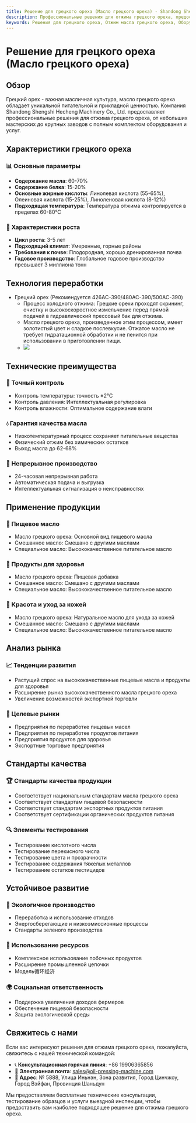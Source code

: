 ```yaml
---
title: Решение для грецкого ореха (Масло грецкого ореха) - Shandong Shengshi Hecheng Machinery Co., Ltd.
description: Профессиональные решения для отжима грецкого ореха, предоставление оборудования и технических услуг по переработке масла грецкого ореха, содержание масла 60-70%, использование процесса холодного отжима для сохранения питательных веществ, удовлетворяющие потребности в высококачественных пищевых маслах и продуктах для здоровья.
keywords: Решения для грецкого ореха, Отжим масла грецкого ореха, Оборудование для переработки грецкого ореха, Линия производства масла грецкого ореха, Процесс холодного отжима грецкого ореха, Пресс для масла грецкого ореха, Экстракция масла грецкого ореха, Переработка масличных семян грецкого ореха, Оборудование для отжима масла грецкого ореха, Оборудование для производства масла грецкого ореха, Премиальное пищевое масло
---
```


# Решение для грецкого ореха (Масло грецкого ореха)

## Обзор

Грецкий орех - важная масличная культура, масло грецкого ореха обладает уникальной питательной и прикладной ценностью. Компания Shandong Shengshi Hecheng Machinery Co., Ltd. предоставляет профессиональные решения для отжима грецкого ореха, от небольших мастерских до крупных заводов с полным комплектом оборудования и услуг.

## Характеристики грецкого ореха

### 📊 Основные параметры
- **Содержание масла**: 60-70%
- **Содержание белка**: 15-20%
- **Основные жирные кислоты**: Линолевая кислота (55-65%), Олеиновая кислота (15-25%), Линоленовая кислота (8-12%)
- **Подходящая температура**: Температура отжима контролируется в пределах 60-80℃

### 🌱 Характеристики роста
- **Цикл роста**: 3-5 лет
- **Подходящий климат**: Умеренные, горные районы
- **Требования к почве**: Плодородная, хорошо дренированная почва
- **Годовое производство**: Глобальное годовое производство превышает 3 миллиона тонн

## Технология переработки

+ Грецкий орех (Рекомендуется 426AC-390/480AC-390/500AC-390)
     + Процесс холодного отжима: Грецкие орехи проходят скрининг, очистку и высокоскоростное измельчение перед прямой подачей в гидравлический прессовый бак для отжима.
     + Масло грецкого ореха, произведенное этим процессом, имеет золотистый цвет и сладкое послевкусие. Отжатое масло не требует гидратационной обработки и не пенится при использовании в приготовлении пищи.
     + ![](/images/核桃冷榨工艺.png)

## Технические преимущества

### 🎯 Точный контроль
- Контроль температуры: точность ±2℃
- Контроль давления: Интеллектуальная регулировка
- Контроль влажности: Оптимальное содержание влаги

### 💧 Гарантия качества масла
- Низкотемпературный процесс сохраняет питательные вещества
- Физический отжим без химических остатков
- Выход масла до 62-68%

### 🔄 Непрерывное производство
- 24-часовая непрерывная работа
- Автоматическая подача и выгрузка
- Интеллектуальная сигнализация о неисправностях

## Применение продукции

### 🍳 Пищевое масло
- Масло грецкого ореха: Основной вид пищевого масла
- Смешанное масло: Смешано с другими маслами
- Специальное масло: Высококачественное питательное масло

### 💊 Продукты для здоровья
- Масло грецкого ореха: Пищевая добавка
- Смешанное масло: Смешано с другими маслами
- Специальное масло: Высококачественное питательное масло

### 💄 Красота и уход за кожей
- Масло грецкого ореха: Натуральное масло для ухода за кожей
- Смешанное масло: Смешано с другими маслами
- Специальное масло: Высококачественное питательное масло

## Анализ рынка

### 📈 Тенденции развития
- Растущий спрос на высококачественные пищевые масла и продукты для здоровья
- Расширение рынка высококачественного масла грецкого ореха
- Увеличение возможностей экспортной торговли

### 🎯 Целевые рынки
- Предприятия по переработке пищевых масел
- Предприятия по переработке продуктов питания
- Предприятия продуктов для здоровья
- Экспортные торговые предприятия

## Стандарты качества

### 🏆 Стандарты качества продукции
- Соответствует национальным стандартам масла грецкого ореха
- Соответствует стандартам пищевой безопасности
- Соответствует стандартам экспортных продуктов питания
- Соответствует сертификации органических продуктов питания

### 🔍 Элементы тестирования
- Тестирование кислотного числа
- Тестирование перекисного числа
- Тестирование цвета и прозрачности
- Тестирование содержания тяжелых металлов
- Тестирование остатков пестицидов

## Устойчивое развитие

### 🌱 Экологичное производство
- Переработка и использование отходов
- Энергосберегающие и низкоэмиссионные процессы
- Стандарты зеленого производства

### 🔄 Использование ресурсов
- Комплексное использование побочных продуктов
- Расширение промышленной цепочки
- Модель循环经济

### 🌍 Социальная ответственность
- Поддержка увеличения доходов фермеров
- Обеспечение пищевой безопасности
- Защита экологической среды

## Свяжитесь с нами

Если вас интересуют решения для отжима грецкого ореха, пожалуйста, свяжитесь с нашей технической командой:

- 📞 **Консультационная горячая линия**: +86 19906365856
- 📧 **Электронная почта**: sales@oil-pressing-machine.com
- 📍 **Адрес**: № 5888, Улица Иньнэн, Зона развития, Город Цинчжоу, Город Вэйфан, Провинция Шаньдун

Мы предоставляем бесплатные технические консультации, тестирование образцов и услуги выездной инспекции, чтобы предоставить вам наиболее подходящее решение для отжима грецкого ореха.
